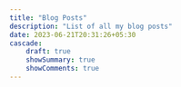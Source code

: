 ```yaml
---
title: "Blog Posts"
description: "List of all my blog posts"
date: 2023-06-21T20:31:26+05:30
cascade:
    draft: true
    showSummary: true
    showComments: true
---
```

